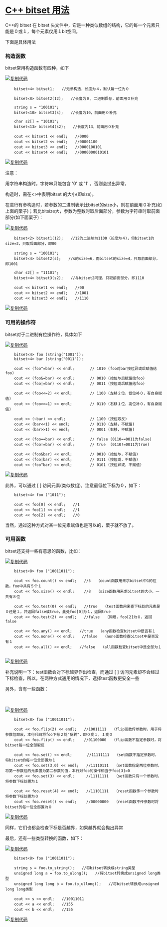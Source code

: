 # [C++ bitset 用法](https://www.cnblogs.com/magisk/p/8809922.html)

 

C++的 bitset 在 bitset 头文件中，它是一种类似数组的结构，它的每一个元素只能是０或１，每个元素仅用１bit空间。

下面是具体用法

### 构造函数

bitset常用构造函数有四种，如下

[![复制代码](https://common.cnblogs.com/images/copycode.gif)](javascript:void(0);)

```
    bitset<4> bitset1;　　//无参构造，长度为４，默认每一位为０

    bitset<8> bitset2(12);　　//长度为８，二进制保存，前面用０补充

    string s = "100101";
    bitset<10> bitset3(s);　　//长度为10，前面用０补充
    
    char s2[] = "10101";
    bitset<13> bitset4(s2);　　//长度为13，前面用０补充

    cout << bitset1 << endl;　　//0000
    cout << bitset2 << endl;　　//00001100
    cout << bitset3 << endl;　　//0000100101
    cout << bitset4 << endl;　　//0000000010101
```

[![复制代码](https://common.cnblogs.com/images/copycode.gif)](javascript:void(0);)

 

注意：

用字符串构造时，字符串只能包含 '0' 或 '1' ，否则会抛出异常。

构造时，需在<>中表明bitset 的大小(即size)。

在进行有参构造时，若参数的二进制表示比bitset的size小，则在前面用０补充(如上面的栗子)；若比bitsize大，参数为整数时取后面部分，参数为字符串时取前面部分(如下面栗子)：

[![复制代码](https://common.cnblogs.com/images/copycode.gif)](javascript:void(0);)

```
    bitset<2> bitset1(12);　　//12的二进制为1100（长度为４），但bitset1的size=2，只取后面部分，即00

    string s = "100101";　　
    bitset<4> bitset2(s);　　//s的size=6，而bitset的size=4，只取前面部分，即1001

    char s2[] = "11101";
    bitset<4> bitset3(s2);　　//与bitset2同理，只取前面部分，即1110

    cout << bitset1 << endl;　　//00
    cout << bitset2 << endl;　　//1001
    cout << bitset3 << endl;　　//1110
```

[![复制代码](https://common.cnblogs.com/images/copycode.gif)](javascript:void(0);)

 

### 可用的操作符

bitset对于二进制有位操作符，具体如下

[![复制代码](https://common.cnblogs.com/images/copycode.gif)](javascript:void(0);)

```
    bitset<4> foo (string("1001"));
    bitset<4> bar (string("0011"));

    cout << (foo^=bar) << endl;       // 1010 (foo对bar按位异或后赋值给foo)
    cout << (foo&=bar) << endl;       // 0010 (按位与后赋值给foo)
    cout << (foo|=bar) << endl;       // 0011 (按位或后赋值给foo)

    cout << (foo<<=2) << endl;        // 1100 (左移２位，低位补０，有自身赋值)
    cout << (foo>>=1) << endl;        // 0110 (右移１位，高位补０，有自身赋值)

    cout << (~bar) << endl;           // 1100 (按位取反)
    cout << (bar<<1) << endl;         // 0110 (左移，不赋值)
    cout << (bar>>1) << endl;         // 0001 (右移，不赋值)

    cout << (foo==bar) << endl;       // false (0110==0011为false)
    cout << (foo!=bar) << endl;       // true  (0110!=0011为true)

    cout << (foo&bar) << endl;        // 0010 (按位与，不赋值)
    cout << (foo|bar) << endl;        // 0111 (按位或，不赋值)
    cout << (foo^bar) << endl;        // 0101 (按位异或，不赋值)
```

[![复制代码](https://common.cnblogs.com/images/copycode.gif)](javascript:void(0);)

此外，可以通过 [ ] 访问元素(类似数组)，注意最低位下标为０，如下：

```
    bitset<4> foo ("1011");
    
    cout << foo[0] << endl;　　//1
    cout << foo[1] << endl;　　//1
    cout << foo[2] << endl;　　//0
```

当然，通过这种方式对某一位元素赋值也是可以的，栗子就不放了。

 

### 可用函数

bitset还支持一些有意思的函数，比如：

[![复制代码](https://common.cnblogs.com/images/copycode.gif)](javascript:void(0);)

```
    bitset<8> foo ("10011011");

    cout << foo.count() << endl;　　//5　　（count函数用来求bitset中1的位数，foo中共有５个１
    cout << foo.size() << endl;　　 //8　　（size函数用来求bitset的大小，一共有８位

    cout << foo.test(0) << endl;　　//true　　（test函数用来查下标处的元素是０还是１，并返回false或true，此处foo[0]为１，返回true
    cout << foo.test(2) << endl;　　//false　　（同理，foo[2]为０，返回false

    cout << foo.any() << endl;　　//true　　（any函数检查bitset中是否有１
    cout << foo.none() << endl;　　//false　　（none函数检查bitset中是否没有１
    cout << foo.all() << endl;　　//false　　（all函数检查bitset中是全部为１
    
```

[![复制代码](https://common.cnblogs.com/images/copycode.gif)](javascript:void(0);)

补充说明一下：test函数会对下标越界作出检查，而通过 [ ] 访问元素却不会经过下标检查，所以，在两种方式通用的情况下，选择test函数更安全一些

另外，含有一些函数：

　

[![复制代码](https://common.cnblogs.com/images/copycode.gif)](javascript:void(0);)

```
    bitset<8> foo ("10011011");

    cout << foo.flip(2) << endl;　　//10011111　　（flip函数传参数时，用于将参数位取反，本行代码将foo下标２处"反转"，即０变１，１变０
    cout << foo.flip() << endl;　　 //01100000　　（flip函数不指定参数时，将bitset每一位全部取反

    cout << foo.set() << endl;　　　　//11111111　　（set函数不指定参数时，将bitset的每一位全部置为１
    cout << foo.set(3,0) << endl;　　//11110111　　（set函数指定两位参数时，将第一参数位的元素置为第二参数的值，本行对foo的操作相当于foo[3]=0
    cout << foo.set(3) << endl;　　  //11111111　　（set函数只有一个参数时，将参数下标处置为１

    cout << foo.reset(4) << endl;　　//11101111　　（reset函数传一个参数时将参数下标处置为０
    cout << foo.reset() << endl;　　 //00000000　　（reset函数不传参数时将bitset的每一位全部置为０
```

[![复制代码](https://common.cnblogs.com/images/copycode.gif)](javascript:void(0);)

同样，它们也都会检查下标是否越界，如果越界就会抛出异常

最后，还有一些类型转换的函数，如下：

[![复制代码](https://common.cnblogs.com/images/copycode.gif)](javascript:void(0);)

```
    bitset<8> foo ("10011011");

    string s = foo.to_string();　　//将bitset转换成string类型
    unsigned long a = foo.to_ulong();　　//将bitset转换成unsigned long类型
    unsigned long long b = foo.to_ullong();　　//将bitset转换成unsigned long long类型

    cout << s << endl;　　//10011011
    cout << a << endl;　　//155
    cout << b << endl;　　//155
```

[![复制代码](https://common.cnblogs.com/images/copycode.gif)](javascript:void(0);)